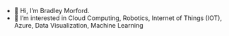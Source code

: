 - 👋 Hi, I’m Bradley Morford.
- 👀 I’m interested in Cloud Computing, Robotics, Internet of Things (IOT), Azure, Data Visualization, Machine Learning

<!---
BradleyMorford/BradleyMorford is a ✨ special ✨ repository because its `README.md` (this file) appears on your GitHub profile.
You can click the Preview link to take a look at your changes.
--->
